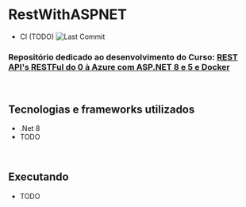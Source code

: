 # RestWithASPNET

- CI (TODO)
![Last Commit](https://img.shields.io/github/last-commit/guikuhnen/RestWithASPNET)

### Repositório dedicado ao desenvolvimento do Curso: [REST API's RESTFul do 0 à Azure com ASP.NET 8 e 5 e Docker](https://www.udemy.com/course/restful-apis-do-0-a-nuvem-com-aspnet-core-e-docker/)

<br/>

## Tecnologias e frameworks utilizados

- .Net 8
- TODO

<br/>

## Executando

- TODO

<br/>

